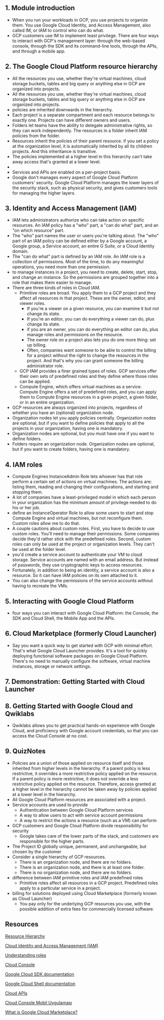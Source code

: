## 1. Module introduction

* When you run your workloads in GCP, you use projects to organize them. You use Google Cloud Identity, and Access Management, also called IM, or IAM to control who can do what.
* GCP customers use IM to implement least privilege. There are four ways to interact with GCP's management layer: through the web-based console, through the SDK and its command-line tools, through the APIs, and through a mobile app.

## 2. The Google Cloud Platform resource hierarchy

* All the resources you use, whether they're virtual machines, cloud storage buckets, tables and big query or anything else in GCP are organized into projects. 
* All the resources you use, whether they're virtual machines, cloud storage buckets, tables and big query or anything else in GCP are organized into projects. 
* policies are inherited downwards in the hierarchy.
* Each project is a separate compartment and each resource belongs to exactly one. Projects can have different owners and users.
* Folders let teams have the ability to delegate administrative rights, so they can work independently. The resources in a folder inherit IAM policies from the folder.
* Resources inherit the policies of their parent resource. if you set a policy at the organization level, it is automatically inherited by all its children projects. And this inheritance is transitive.
* The policies implemented at a higher level in this hierarchy can't take away access that's granted at a lower level.
* 
* Services and APIs are enabled on a per-project basis.
* Google don't manages every aspect of Google Cloud Platform customers' security. Google Cloud Platform manages the lower layers of the security stack, such as physical security, and gives customers tools for managing the higher layers.

## 3. Identity and Access Management (IAM)

* IAM lets administrators authorize who can take action on specific resources. An IAM policy has a "who" part, a "can do what" part, and an "on which resource" part.
* The "who" part names the user or users you're talking about. The "who" part of an IAM policy can be defined either by a Google account, a Google group, a Service account, an entire G Suite, or a Cloud Identity domain.
* The "can do what" part is defined by an IAM role. An IAM role is a collection of permissions. Most of the time, to do any meaningful operations, you need more than one permission.
* to manage instances in a project, you need to create, delete, start, stop, and change an instance. So the permissions are grouped together into a role that makes them easier to manage.
* There are three kinds of roles in Cloud IAM.
	* Primitive roles are broad. You apply them to a GCP project and they affect all resources in that project. These are the owner, editor, and viewer roles.
		* If you're a viewer on a given resource, you can examine it but not change its state.
		* If you're an editor, you can do everything a viewer can do, plus change its state.
		* if you are an owner, you can do everything an editor can do, plus manage roles and permissions on the resource.
		* The owner role on a project also lets you do one more thing: set up billing. 
		* Often, companies want someone to be able to control the billing for a project without the right to change the resources in the project. And that's why you can grant someone the billing administrator role.
	* GCP IAM provides a finer grained types of roles. GCP services offer their own sets of predefined roles and they define where those roles can be applied. 
	* Compute Engine, which offers virtual machines as a service. Compute Engine offers a set of predefined roles, and you can apply them to Compute Engine resources in a given project, a given folder, or in an entire organization.
* GCP resources are always organized into projects, regardless of whether you have an (optional) organization node.
* Organization nodes let you apply policies centrally. Organization nodes are optional, but if you want to define policies that apply to all the projects in your organization, having one is mandatory.
* Organization nodes are optional, but you must have one if you want to define folders.
* Folders require an organization node. Organization nodes are optional, but if you want to create folders, having one is mandatory.

## 4. IAM roles

* Compute Engines InstanceAdmin Role lets whoever has that role perform a certain set of actions on virtual machines. The actions are: listing them, reading and changing their configurations, and starting and stopping them.
* A lot of companies have a least-privileged model in which each person in your organization has the minimum amount of privilege needed to do his or her job.
* define an InstanceOperator Role to allow some users to start and stop Compute Engine and virtual machines, but not reconfigure them. Custom roles allow me to do that. 
* A couple cautions about custom roles. First, you have to decide to use custom roles. You'll need to manage their permissions. Some companies decide they'd rather stick with the predefined roles. Second, custom roles can only be used at the project or organization levels. They can't be used at the folder level.
* you'd create a service account to authenticate your VM to cloud storage. Service accounts are named with an email address. But instead of passwords, they use cryptographic keys to access resources.
* Fortunately, in addition to being an identity, a service account is also a resource. So it can have IAM policies on its own attached to it.
* You can also change the permissions of the service accounts without having to recreate the VMs.

## 5. Interacting with Google Cloud Platform

* four ways you can interact with Google Cloud Platform: the Console, the SDK and Cloud Shell, the Mobile App and the APIs.

## 6. Cloud Marketplace (formerly Cloud Launcher)

* Say you want a quick way to get started with GCP with minimal effort. That's what Google Cloud Launcher provides. It's a tool for quickly deploying functional software packages on Google Cloud Platform. There's no need to manually configure the software, virtual machine instances, storage or network settings.

## 7. Demonstration: Getting Started with Cloud Launcher

## 8. Getting Started with Google Cloud and Qwiklabs

* Qwiklabs allows you to get practical hands-on experience with Google Cloud, and proficiency with Google account credentials, so that you can access the Cloud Console at no cost.

## 9. QuizNotes

* Policies are a union of those applied on resource itself and those inherited from higher levels in the hierarchy. If a parent policy is less restrictive, it overrides a more restrictive policy applied on the resource. If a parent policy is more restrictive, it does not override a less restrictive policy applied on the resource. Therefore, access granted at a higher level in the hierarchy cannot be taken away by policies applied at a lower level in the hierarchy.
* All Google Cloud Platform resources are associated with a project.
* Service accounts are used to provide
	* Authentication between Google Cloud Platform services
	* A way to allow users to act with service account permissions
	* A way to restrict the actions a resource (such as a VM) can perform
* GCP customers and Google Cloud Platform divide responsibility for security
	* Google takes care of the lower parts of the stack, and customers are responsible for the higher parts.
* The Project ID globally unique, permanent, and unchangeable, but chosen by the customer
* Consider a single hierarchy of GCP resources.
	* There is an organization node, and there are no folders.
	* There is an organization node, and there is at least one folder.
	* There is no organization node, and there are no folders.
* difference between IAM primitive roles and IAM predefined roles
	* Primitive roles affect all resources in a GCP project. Predefined roles apply to a particular service in a project.
* billing for solutions deployed using Cloud Marketplace (formerly known as Cloud Launcher)
	* You pay only for the underlying GCP resources you use, with the possible addition of extra fees for commercially licensed software.


## Resources

[Resource Hierarchy](https://cloud.google.com/resource-manager/docs/cloud-platform-resource-hierarchy)

[Cloud Identity and Access Management (IAM)](https://cloud.google.com/iam/)

[Understanding roles](https://cloud.google.com/iam/docs/understanding-roles)

[Cloud Console](https://cloud.google.com/cloud-console/)

[Google Cloud SDK documentation](https://cloud.google.com/sdk/docs/)

[Google Cloud Shell documentation](https://cloud.google.com/shell/docs/)

[Cloud APIs](https://cloud.google.com/apis/)

[Cloud Console Mobil Uygulaması](https://cloud.google.com/console-app/)

[What is Google Cloud Marketplace?](https://cloud.google.com/marketplace/docs)






